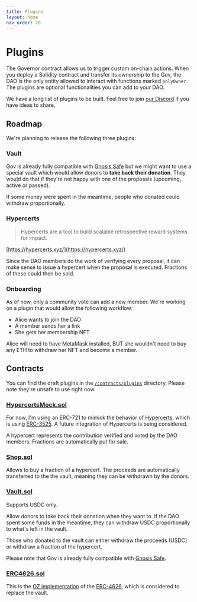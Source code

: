 ```yaml
---
title: Plugins
layout: home
nav_order: 70
---
```


# Plugins

The Governor contract allows us to trigger custom on-chain actions. When you deploy a Solidity contract and transfer its ownership to the Gov, the DAO is the only entity allowed to interact with functions marked `onlyOwner`. The plugins are optional functionalities you can add to your DAO.

We have a long list of plugins to be built. Feel free to join [our Discord](https://discord.gg/bHKJV3NWUQ) if you have ideas to share.

## Roadmap

We're planning to release the following three plugins:

### Vault

Gov is already fully compatible with [Gnosis Safe](https://help.tally.xyz/article/42-what-is-a-gnosis-safe) but we might want to use a special vault which would allow donors to **take back their donation**. They would do that if they're not happy with one of the proposals (upcoming, active or passed). 

If some money were spent in the meantime, people who donated could withdraw proportionally.

### Hypercerts

> Hypercerts are a tool to build scalable retrospective reward systems for impact.

[https://hypercerts.xyz/](https://hypercerts.xyz/)

Since the DAO members do the work of verifying every proposal, it can make sense to issue a hypercert when the proposal is executed. Fractions of these could then be sold.

### Onboarding

As of now, only a community vote can add a new member. We're working on a plugin that would allow the following workflow: 

- Alice wants to join the DAO
- A member sends her a link
- She gets her membership NFT

Alice will need to have MetaMask installed, BUT she wouldn't need to buy any ETH to withdraw her NFT and become a member.

## Contracts

You can find the draft plugins in the [`/contracts/plugins`](https://github.com/w3hc/gov/tree/main/contracts/plugins) directory. Please note they're unsafe to use right now.

### [HypercertsMock.sol](https://github.com/w3hc/gov/blob/main/contracts/mocks/ERC1155Mock.sol)

For now, I'm using an ERC-721 to mimick the behavior of [Hypercerts](https://network-goods.github.io/hypercerts-docs/), which is using [ERC-3525](https://eips.ethereum.org/EIPS/eip-3525). A future integration of Hypercerts is being considered.

A hypercert represents the contribution verified and voted by the DAO members. Fractions are automatically put for sale.

### [Shop.sol](https://github.com/w3hc/gov/blob/main/contracts/plugins/Shop.sol)

Allows to buy a fraction of a hypercert. The proceeds are automatically transferred to the the vault, meaning they can be withdrawn by the donors.

### [Vault.sol](https://github.com/w3hc/gov/blob/main/contracts/plugins/Vault.sol)

Supports USDC only.

Allow donors to take back their donation when they want to. If the DAO spent some funds in the meantime, they can withdraw USDC proportionally to what's left in the vault.

Those who donated to the vault can either withdraw the proceeds (USDC) or withdraw a fraction of the hypercert.

Please note that Gov is already fully compatible with [Gnosis Safe](https://help.tally.xyz/article/42-what-is-a-gnosis-safe).

### [ERC4626.sol](https://github.com/w3hc/gov/blob/main/contracts/plugins/ERC4626.sol)

This is the [OZ implementation](https://github.com/OpenZeppelin/openzeppelin-contracts/blob/master/contracts/token/ERC20/extensions/ERC4626.sol) of the [ERC-4626](https://eips.ethereum.org/EIPS/eip-4626), which is considered to replace the vault.
